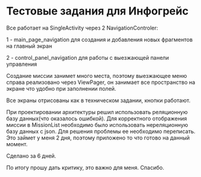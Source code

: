 # Тестовые задания для Инфогрейс

Все работает на SingleActivity через 2 NavigationControler:

1 - main_page_navigation для создания и добавления новых фрагментов на главный экран

2 - control_panel_navigation для работы с выезжающей панели управления
  
Создание миссии занимет много места, поэтому выезжающее меню справа реализовано через ViewPager, он занимает все пространство на экране что удобно при заполнении полей.

Все экраны отрисованы как в техническом задании, кнопки работают.

При проектировании архитектуры решил использовать реляционную базу данных(что оказалось ошибкой). Для корректного отображения миссии в MissionList необходимо было использовать нереляционную базу данных с json. Для решения проблемы ее необходимо переписать. Это займет у меня 2 дня, поэтому приложено то что готово на данный момент.

Сделано за 6 дней.

По итогу прошу дать критику, это важно для меня. Спасибо.
